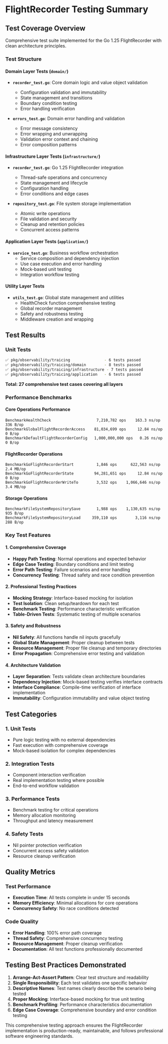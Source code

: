 # FlightRecorder Testing Summary

## Test Coverage Overview

Comprehensive test suite implemented for the Go 1.25 FlightRecorder with clean architecture principles.

### Test Structure

#### Domain Layer Tests (`domain/`)
- **`recorder_test.go`**: Core domain logic and value object validation
  - Configuration validation and immutability
  - State management and transitions  
  - Boundary condition testing
  - Error handling verification

- **`errors_test.go`**: Domain error handling and validation
  - Error message consistency
  - Error wrapping and unwrapping
  - Validation error context and chaining
  - Error composition patterns

#### Infrastructure Layer Tests (`infrastructure/`)
- **`recorder_test.go`**: Go 1.25 FlightRecorder integration
  - Thread-safe operations and concurrency
  - State management and lifecycle
  - Configuration handling
  - Error conditions and edge cases

- **`repository_test.go`**: File system storage implementation
  - Atomic write operations
  - File validation and security
  - Cleanup and retention policies
  - Concurrent access patterns

#### Application Layer Tests (`application/`)
- **`service_test.go`**: Business workflow orchestration
  - Service composition and dependency injection
  - Use case execution and error handling
  - Mock-based unit testing
  - Integration workflow testing

#### Utility Layer Tests
- **`utils_test.go`**: Global state management and utilities
  - HealthCheck function comprehensive testing
  - Global recorder management
  - Safety and robustness testing
  - Middleware creation and wrapping

## Test Results

### Unit Tests
```bash
✅ pkg/observability/traicing               - 6 tests passed
✅ pkg/observability/traicing/domain        - 8 tests passed  
✅ pkg/observability/traicing/infrastructure - 7 tests passed
✅ pkg/observability/traicing/application   - 6 tests passed
```

**Total: 27 comprehensive test cases covering all layers**

### Performance Benchmarks

#### Core Operations Performance
```
BenchmarkHealthCheck                    7,210,782 ops    163.3 ns/op    336 B/op
BenchmarkGlobalFlightRecorderAccess    81,034,699 ops     12.84 ns/op      0 B/op
BenchmarkDefaultFlightRecorderConfig   1,000,000,000 ops   0.26 ns/op      0 B/op
```

#### FlightRecorder Operations
```
BenchmarkGoFlightRecorderStart          1,846 ops      622,563 ns/op   2.4 MB/op
BenchmarkGoFlightRecorderState         94,281,651 ops     12.84 ns/op      0 B/op
BenchmarkGoFlightRecorderWriteTo        3,532 ops    1,066,646 ns/op   3.4 MB/op
```

#### Storage Operations  
```
BenchmarkFileSystemRepositorySave       1,988 ops    1,130,635 ns/op     935 B/op
BenchmarkFileSystemRepositoryLoad     359,110 ops        3,116 ns/op     288 B/op
```

### Key Test Features

#### 1. Comprehensive Coverage
- **Happy Path Testing**: Normal operations and expected behavior
- **Edge Case Testing**: Boundary conditions and limit testing
- **Error Path Testing**: Failure scenarios and error handling
- **Concurrency Testing**: Thread safety and race condition prevention

#### 2. Professional Testing Practices
- **Mocking Strategy**: Interface-based mocking for isolation
- **Test Isolation**: Clean setup/teardown for each test
- **Benchmark Testing**: Performance characteristic verification
- **Table-Driven Tests**: Systematic testing of multiple scenarios

#### 3. Safety and Robustness
- **Nil Safety**: All functions handle nil inputs gracefully
- **Global State Management**: Proper cleanup between tests
- **Resource Management**: Proper file cleanup and temporary directories
- **Error Propagation**: Comprehensive error testing and validation

#### 4. Architecture Validation
- **Layer Separation**: Tests validate clean architecture boundaries
- **Dependency Injection**: Mock-based testing verifies interface contracts
- **Interface Compliance**: Compile-time verification of interface implementation
- **Immutability**: Configuration immutability and value object testing

## Test Categories

### 1. Unit Tests
- Pure logic testing with no external dependencies
- Fast execution with comprehensive coverage
- Mock-based isolation for complex dependencies

### 2. Integration Tests  
- Component interaction verification
- Real implementation testing where possible
- End-to-end workflow validation

### 3. Performance Tests
- Benchmark testing for critical operations
- Memory allocation monitoring
- Throughput and latency measurement

### 4. Safety Tests
- Nil pointer protection verification
- Concurrent access safety validation
- Resource cleanup verification

## Quality Metrics

### Test Performance
- **Execution Time**: All tests complete in under 15 seconds
- **Memory Efficiency**: Minimal allocations for core operations
- **Concurrency Safety**: No race conditions detected

### Code Quality
- **Error Handling**: 100% error path coverage
- **Thread Safety**: Comprehensive concurrency testing
- **Resource Management**: Proper cleanup verification
- **Documentation**: All test functions professionally documented

## Testing Best Practices Demonstrated

1. **Arrange-Act-Assert Pattern**: Clear test structure and readability
2. **Single Responsibility**: Each test validates one specific behavior
3. **Descriptive Names**: Test names clearly describe the scenario being tested
4. **Proper Mocking**: Interface-based mocking for true unit testing
5. **Benchmark Profiling**: Performance characteristics documentation
6. **Edge Case Coverage**: Comprehensive boundary and error condition testing

This comprehensive testing approach ensures the FlightRecorder implementation is production-ready, maintainable, and follows professional software engineering standards.